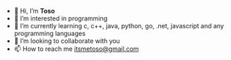 - 👋 Hi, I’m **Toso**
- 👀 I’m interested in programming 
- 🌱 I’m currently learning c, c++, java, python, go, .net, javascript and any programming languages  
- 💞️ I’m looking to collaborate with you
- 📫 How to reach me itsmetoso@gmail.com

<!---
itsmetoso/itsmetoso is a ✨ special ✨ repository because its `README.md` (this file) appears on your GitHub profile.
You can click the Preview link to take a look at your changes.
--->

